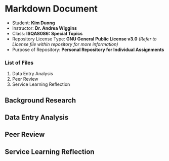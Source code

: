# Markdown Document 

* Student: **Kim Duong**
* Instructor: **Dr. Andrea Wiggins**
* Class: **ISQA8086: Special Topics**
* Repository License Type: **GNU General Public License v3.0** _(Refer to License file within repository for more information)_
* Purpose of Repository: **Personal Repository for Individual Assignments**


### List of Files 

1. Data Entry Analysis
2. Peer Review
3. Service Learning Reflection 

## Background Research

## Data Entry Analysis 
 
## Peer Review

## Service Learning Reflection 

